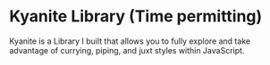 # Kyanite Library (Time permitting)

Kyanite is a Library I built that allows you to fully explore and take advantage of currying, piping, and juxt styles within JavaScript.
